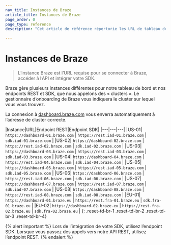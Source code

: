 ```yaml
---
nav_title: Instances de Braze
article_title: Instances de Braze
page_order: 0
page_type: reference
description: "Cet article de référence répertorie les URL de tableau de bord et les terminaux pour les instances de Braze disponibles."

---
```


# Instances de Braze

> L’instance Braze est l’URL requise pour se connecter à Braze, accéder à l’API et intégrer votre SDK.

Braze gère plusieurs instances différentes pour notre tableau de bord et nos endpoints REST et SDK, que nous appelons des « clusters ». Le gestionnaire d’onboarding de Braze vous indiquera le cluster sur lequel vous vous trouvez.

La connexion à [dashboard.braze.com](https://dashboard.braze.com) vous enverra automatiquement à l’adresse de cluster correcte.

|Instance|URL|Endpoint REST|Endpoint SDK|
|---|---|---|
|US-01| `https://dashboard-01.braze.com` | `https://rest.iad-01.braze.com` | `sdk.iad-01.braze.com` |
|US-02| `https://dashboard-02.braze.com` | `https://rest.iad-02.braze.com` | `sdk.iad-02.braze.com` |
|US-03| `https://dashboard-03.braze.com` | `https://rest.iad-03.braze.com` | `sdk.iad-03.braze.com` |
|US-04| `https://dashboard-04.braze.com` | `https://rest.iad-04.braze.com` | `sdk.iad-04.braze.com` |
|US-05| `https://dashboard-05.braze.com` | `https://rest.iad-05.braze.com` | `sdk.iad-05.braze.com` |
|US-06| `https://dashboard-06.braze.com` | `https://rest.iad-06.braze.com` | `sdk.iad-06.braze.com` |
|US-07| `https://dashboard-07.braze.com` | `https://rest.iad-07.braze.com` | `sdk.iad-07.braze.com` |
|US-08| `https://dashboard-08.braze.com` | `https://rest.iad-08.braze.com` | `sdk.iad-08.braze.com` |
|EU-01| `https://dashboard-01.braze.eu` | `https://rest.fra-01.braze.eu` | `sdk.fra-01.braze.eu` |
|EU-02| `https://dashboard-02.braze.eu` | `https://rest.fra-02.braze.eu` | `sdk.fra-02.braze.eu` |
{: .reset-td-br-1 .reset-td-br-2 .reset-td-br-3  .reset-td-br-4}

{% alert important %}
Lors de l’intégration de votre SDK, utilisez l’endpoint SDK. Lorsque vous passez des appels vers notre API REST, utilisez l’endpoint REST.
{% endalert %}
